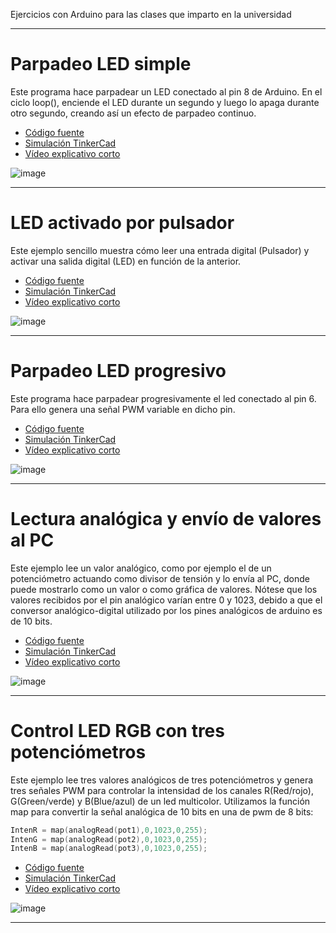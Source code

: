 Ejercicios con Arduino para las clases que imparto en la universidad

***
# Parpadeo LED simple

Este programa hace parpadear un LED conectado al pin 8 de Arduino. En el ciclo loop(), enciende el LED durante un segundo y luego lo apaga durante otro segundo, creando así un efecto de parpadeo continuo.

* [Código fuente](https://github.com/aalonsopuig/Arduino_Ejercicios/tree/main/Arduino_parpadeo_LED_simple)
* [Simulación TinkerCad](https://www.tinkercad.com/embed/3M3bPJuZezu)
* [Vídeo explicativo corto](https://youtube.com/shorts/9ILAEd1KWLY?feature=share)

![image](https://github.com/aalonsopuig/Arduino_Ejercicios/assets/57196844/f2060686-241d-4856-a6e8-8b56f27cf7e8)

***
# LED activado por pulsador

Este ejemplo sencillo muestra cómo leer una entrada digital (Pulsador) y activar una salida digital (LED) en función de la anterior.

* [Código fuente](https://github.com/aalonsopuig/Arduino_Ejercicios/tree/main/Arduino_LED_y_pulsador)
* [Simulación TinkerCad](https://www.tinkercad.com/things/2WXCKrdEzCV-led-pulsador)
* [Vídeo explicativo corto](https://youtube.com/shorts/opFZMtsbQN8?feature=share)

![image](https://github.com/aalonsopuig/Arduino_Ejercicios/assets/57196844/b85f563c-3d8e-40dd-a717-fe9f89dc096a)


***
# Parpadeo LED progresivo

Este programa hace parpadear progresivamente el led conectado al pin 6. Para ello genera una señal PWM variable en dicho pin.

* [Código fuente](https://github.com/aalonsopuig/Arduino_Ejercicios/tree/main/Arduino_LED_PWM_blink)
* [Simulación TinkerCad](https://www.tinkercad.com/things/8SQf3MCs0XC-blink-progresivo)
* [Vídeo explicativo corto](https://youtube.com/shorts/ALIiVMjG1F0?feature=share)

![image](https://github.com/aalonsopuig/Arduino_Ejercicios/assets/57196844/844c5df6-cb4a-4fa2-9833-353ada428b8c)

***
# Lectura analógica y envío de valores al PC

Este ejemplo lee un valor analógico, como por ejemplo el de un potenciómetro actuando como divisor de tensión y lo envía al PC, donde puede mostrarlo como un valor o como gráfica de valores.
Nótese que los valores recibidos por el pin analógico varían entre 0 y 1023, debido a que el conversor analógico-digital utilizado por los pines analógicos de arduino es de 10 bits.

* [Código fuente](https://github.com/aalonsopuig/Arduino_Ejercicios/tree/main/Arduino_Potenciometro_y_PC)
* [Simulación TinkerCad](https://www.tinkercad.com/things/aR4O5xIxLOv-arduinopotenciometroypc)
* [Vídeo explicativo corto](https://youtube.com/shorts/UDSLEapQHSM?feature=share)

![image](https://github.com/aalonsopuig/Arduino_Ejercicios/assets/57196844/847aeef6-e03d-412e-be9a-466ee533b993)

***
# Control LED RGB con tres potenciómetros

Este ejemplo lee tres valores analógicos de tres potenciómetros y genera tres señales PWM para controlar la intensidad de los canales R(Red/rojo), G(Green/verde) y B(Blue/azul) de un led multicolor. Utilizamos la función map para convertir la señal analógica de 10 bits en una de pwm de 8 bits:

```c++
IntenR = map(analogRead(pot1),0,1023,0,255);
IntenG = map(analogRead(pot2),0,1023,0,255);
IntenB = map(analogRead(pot3),0,1023,0,255);
```

* [Código fuente](https://github.com/aalonsopuig/Arduino_Ejercicios/tree/main/Arduino_LED_RGB_variable)
* [Simulación TinkerCad](https://www.tinkercad.com/things/f6wgzFWe1Yb-arduino-led-rgb-variable)
* [Vídeo explicativo corto](https://youtube.com/shorts/53BZk5XmW8s?feature=share)

![image](https://github.com/aalonsopuig/Arduino_Ejercicios/assets/57196844/dbee30bc-ebb0-4ac4-9e4a-ca481d578754)


***
